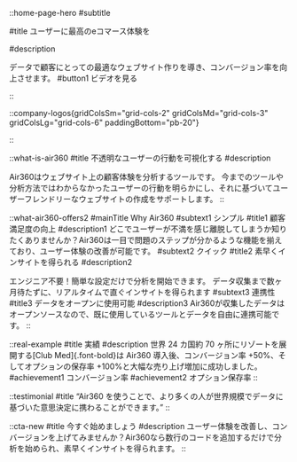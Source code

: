 ::home-page-hero
#subtitle
<!-- スマート、直感的 & 連携性 -->

#title
ユーザーに最高のeコマース体験を

#description
<!-- 最も効率的なユーザー体験を提供することで、あなたのeコマースサイトのポテンシャルを最大限に引き出し、収益を増加させます。 -->
データで顧客にとっての最適なウェブサイト作りを導き、コンバージョン率を向上させます。
#button1
ビデオを見る

::

::company-logos{gridColsSm="grid-cols-2" gridColsMd="grid-cols-3" gridColsLg="grid-cols-6" paddingBottom="pb-20"}

::

::what-is-air360
#title
不透明なユーザーの行動を可視化する
#description
<!-- Air360はウェブサイト上の顧客体験を分析するツールです。 
データによって隠れているユーザーの行動を明らかにし、それに基づいてコンバージョン率を改善します。 -->
Air360はウェブサイト上の顧客体験を分析するツールです。 今までのツールや分析方法ではわからなかったユーザーの行動を明らかにし、それに基づいてユーザーフレンドリーなウェブサイトの作成をサポートします。
::

::what-air360-offers2
#mainTitle
Why Air360
#subtext1
シンプル
#title1
顧客満足度の向上
#description1
どこでユーザーが不満を感じ離脱してしまうか知りたくありませんか？Air360は一目で問題のステップが分かるような機能を揃えており、ユーザー体験の改善が可能です。
#subtext2
クイック
#title2
素早くインサイトを得られる
#description2
<!-- わずか数行のコードで分析を始められので、あなたの貴重な時間を無駄にしません。データ収集まで数ヶ月待たずとも、リアルタイムで直ぐインサイトを得られます。 -->
エンジニア不要！簡単な設定だけで分析を開始できます。
データ収集まで数ヶ月待たずに、リアルタイムで直ぐインサイトを得られます
#subtext3
連携性
#title3
データをオープンに使用可能
#description3
Air360が収集したデータはオープンソースなので、既に使用しているツールとデータを自由に連携可能です。
::

::real-example
#title
実績
#description
世界 24 カ国約 70 ヶ所にリゾートを展開する[Club Med]{.font-bold}は Air360 導入後、コンバージョン率 +50%、そしてオプションの保存率
+100%と大幅な売り上げ増加に成功しました。
#achievement1
コンバージョン率
#achievement2
オプション保存率
::

::testimonial
#title
“Air360 を使うことで、より多くの人が世界規模でデータに基づいた意思決定に携わることができます。”
::

::cta-new
#title
今すぐ始めましょう
#description
ユーザー体験を改善し、コンバージョンを上げてみませんか？Air360なら数行のコードを追加するだけで分析を始められ、素早くインサイトを得られます。
::
